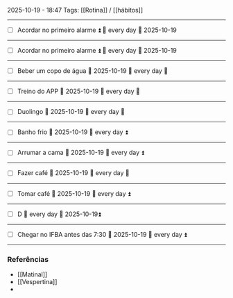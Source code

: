 2025-10-19 - 18:47
Tags: [[Rotina]] /  [[hábitos]]

---
- [ ] Acordar no primeiro alarme ⏫ 🔁 every day 📅 2025-10-19
---
- [ ] Acordar no primeiro alarme ⏫ 🔁 every day 📅 2025-10-19
---
- [ ] Beber um copo de água 📅 2025-10-19 🔁 every day 🔽 
---
- [ ] Treino do APP 📅 2025-10-19 🔁 every day 🔼 
---
- [ ] Duolingo 📅 2025-10-19 🔁 every day 🔼 
---
- [ ] Banho frio 📅 2025-10-19 🔁 every day ⏫ 
---
- [ ] Arrumar a cama 📅 2025-10-19 🔁 every day ⏫ 
---
- [ ] Fazer café 📅 2025-10-19 🔁 every day 🔼 
---
- [ ] Tomar café 📅 2025-10-19 🔁 every day ⏫ 
---
- [ ] D 🔁 every day 📅 2025-10-19⏫ 
---
- [ ] Chegar no IFBA antes das 7:30 📅 2025-10-19 🔁 every day ⏫ 


---
### Referências
- [[Matinal]]
- [[Vespertina]]
- 
